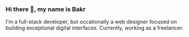 ### Hi there 👋, my name is Bakr
I'm a full-stack developer, but occationally a web designer focused on building exceptional digital interfaces. Currently, working as a freelancer.

